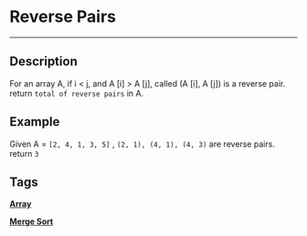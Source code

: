 # Reverse Pairs
-----
## Description
For an array A, if i < j, and A [i] > A [j], called (A [i], A [j]) is a reverse pair.
return ```total of reverse pairs``` in A.

## Example

Given A = ```[2, 4, 1, 3, 5]``` , ```(2, 1), (4, 1), (4, 3)``` are reverse pairs. return ```3```

## Tags
**[Array](http://www.lintcode.com/tag/array/)**

**[Merge Sort](http://www.lintcode.com/tag/merge-sort/)**